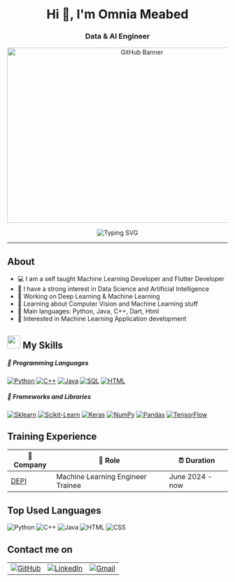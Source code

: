 <!-- ----------- HEAD SECTION ------------ -->
<h1 align="center">Hi 👋, I'm Omnia Meabed</h1>
<h3 align="center">Data & AI Engineer</h3>
<p align="center">
    <img src="https://media3.giphy.com/media/v1.Y2lkPTc5MGI3NjExc3d1c21pOXhhcXNycjVpZDVmanowbGdxd2k5MjBsbHh4aThobXVxZyZlcD12MV9pbnRlcm5hbF9naWZfYnlfaWQmY3Q9Zw/L1R1tvI9svkIWwpVYr/giphy.webp" alt="GitHub Banner" width="600" height="400"/>
</p>
<p align="center">
    <img src="https://readme-typing-svg.herokuapp.com?font=Fira+Code&size=25&pause=1000&center=true&vCenter=true&random=false&width=455&height=65&lines=Hey+There+%F0%9F%91%8B%2C+I'm+Omnia+Meabed;A+Software+Engineer+%F0%9F%92%BB" alt="Typing SVG" />
</p>

---
<!-- ----------- BODY SECTION ------------ -->

## About

- 💻 I am a self taught Machine Learning Developer and Flutter Developer
- 📝 I have a strong interest in Data Science and Artificial Intelligence
- 🔭 Working on Deep Learning & Machine Learning
- 🌱 Learning about Computer Vision and Machine Learning stuff
- 🌟 Main languages: Python, Java, C++, Dart, Html
- 🚩 Interested in Machine Learning Application development

<h2><img src = "https://media2.giphy.com/media/QssGEmpkyEOhBCb7e1/giphy.gif?cid=ecf05e47a0n3gi1bfqntqmob8g9aid1oyj2wr3ds3mg700bl&rid=giphy.gif" width ="30"> My Skills</f2> 

##### 💪 Programming Languages

<p>
    <a href="https://github.com/search?q=user%3ADenverCoder1+is%3Arepo+language%3Apython"><img alt="Python" src="https://img.shields.io/badge/Python-2c292d.svg?style=for-the-badge&logo=python&logoColor=ffffff"></a>
    <a href="https://github.com/search?q=user%3ADenverCoder1+is%3Arepo+language%3Acss"><img alt="C++" src="https://img.shields.io/badge/C++-2c292d.svg?style=for-the-badge&logo=c++3&logoColor=ffffff"></a>
    <a href="https://github.com/search?q=user%3ADenverCoder1+is%3Arepo+language%3Ajava"><img alt="Java" src="https://img.shields.io/badge/Java-2c292d.svg?style=for-the-badge&logo=java&logoColor=ffffff"></a>
    <a href="https://github.com/search?q=user%3ADenverCoder1+is%3Arepo+language%3Asql"><img alt="SQL" src="https://img.shields.io/badge/SQL-2c292d.svg?style=for-the-badge&logo=amazon-dynamodb&logoColor=ffffff"></a>
    <a href="https://github.com/search?q=user%3ADenverCoder1+is%3Arepo+language%3Ahtml"><img alt="HTML" src="https://img.shields.io/badge/HTML-2c292d.svg?style=for-the-badge&logo=html5&logoColor=ffffff"></a>

##### 💪 Frameworks and Libraries

<p>
    <a href="#"><img alt="Sklearn" src="https://img.shields.io/badge/Scikit--Learn-F7931E.svg?style=for-the-badge&logo=scikit-learn&logoColor=ffffff"></a>
    <a href="#"><img alt="Scikit-Learn" src="https://img.shields.io/badge/Scikit--Learn-F7931E.svg?style=for-the-badge&logo=scikit-learn&logoColor=ffffff"></a>
    <a href="#"><img alt="Keras" src="https://img.shields.io/badge/Keras-2c292d.svg?style=for-the-badge&logo=Keras&logoColor=ffffff"></a>
    <a href="#"><img alt="NumPy" src="https://img.shields.io/badge/Numpy-2c292d.svg?style=for-the-badge&logo=numpy&logoColor=ffffff"></a>
    <a href="#"><img alt="Pandas" src="https://img.shields.io/badge/Pandas-2c292d.svg?style=for-the-badge&logo=pandas&logoColor=ffffff"></a>
    <a href="#"><img alt="TensorFlow" src="https://img.shields.io/badge/TensorFlow-2c292d.svg?style=for-the-badge&logo=TensorFlow&logoColor=ffffff"></a>

</p>

<!-- ## Work Experience

| 🏢 Company/Org                                | 💼 Role                           | ⏰ Duration          |
|-----------------------------------------------|-----------------------------------|---------------------|
| [Master Micro](https://adt.master-micro.com/) | Software Engineer Intern (Python) | Dec 2022 - May 2023 | -->

## Training Experience

| 🏢 Company                                     | 💼 Role                     | ⏰ Duration          |
|------------------------------------------------|-----------------------------|---------------------|
| [DEPI](https://depi.gov.eg/) | Machine Learning Engineer Trainee   | June 2024 - now |

<!-- ## Volunteering Experience

| 🏢 Org                                        | 💼 Role                     | ⏰ Duration          |
|-----------------------------------------------|-----------------------------|---------------------|
| [ALX Egypt](https://www.alxafrica.com/egypt/) | Learning Community Manager  | Apr 2024 - Present  |
| [Pixels Egypt](https://pixelseg.com/)         | Problem-Solving Coordinator | Sep 2022 - Sep 2023 | -->

## Top Used Languages

![Python](https://img.shields.io/badge/Python-66.45%25-blue)
![C++](https://img.shields.io/badge/C++-14.60%25-gray)
![Java](https://img.shields.io/badge/Java-7.58%25-yellow)
![HTML](https://img.shields.io/badge/HTML-7.29%25-orange)
![CSS](https://img.shields.io/badge/CSS-4.08%25-blue)

## Contact me on

<div align="center">
    <table>
        <tr>
            <td><a href="https://github.com/OmniaMeabed"><img src="https://img.shields.io/github/followers/sayannath.svg?label=GitHub&style=social" alt="GitHub"></a></td>
            <td><a href="https://www.linkedin.com/in/omnia-meabed-104454237/"><img src="https://img.shields.io/badge/LinkedIn--_.svg?style=social&logo=linkedin" alt="LinkedIn"></a></td>
            <td><a href="mailto:omniameabed@gmail.com"><img src="https://img.shields.io/badge/Gmail--_.svg?style=social&logo=gmail" alt="Gmail"></a></td>
        </tr>
    </table>
</div>
